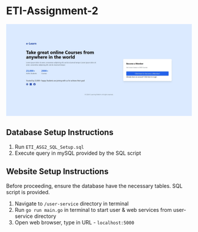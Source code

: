 # ETI-Assignment-2
![Home Page](front-end/images/Index.jpg)

## Database Setup Instructions
1. Run `ETI_ASG2_SQL_Setup.sql`
2. Execute query in mySQL provided by the SQL script

## Website Setup Instructions
Before proceeding, ensure the database have the necessary tables. SQL script is provided.
1. Navigate to `/user-service` directory in terminal
2. Run `go run main.go` in terminal to start user & web services from user-service directory
3. Open web browser, type in URL - `localhost:5000`





